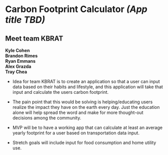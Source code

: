 # Carbon Footprint Calculator ***(App title TBD)***  

## Meet team KBRAT

**Kyle Cohen**  
**Brandon Rimes**  
**Ryan Emmans**  
**Alex Grazda**  
**Tray Chea**  

- Idea for team KBRAT is to create an application so that a user can input data based on their habits and lifestyle, and this application will take that input and calculate the users carbon footprint.

- The pain point that this would be solving is helping/educating users realize the impact they have on the earth every day. Just the education alone will help spread the word and make for more thought-out decisions among the community.
- MVP will be to have a working app that can calculate at least an average yearly footprint for a user based on transportation data input.

- Stretch goals will include input for food consumption and home utility use.
